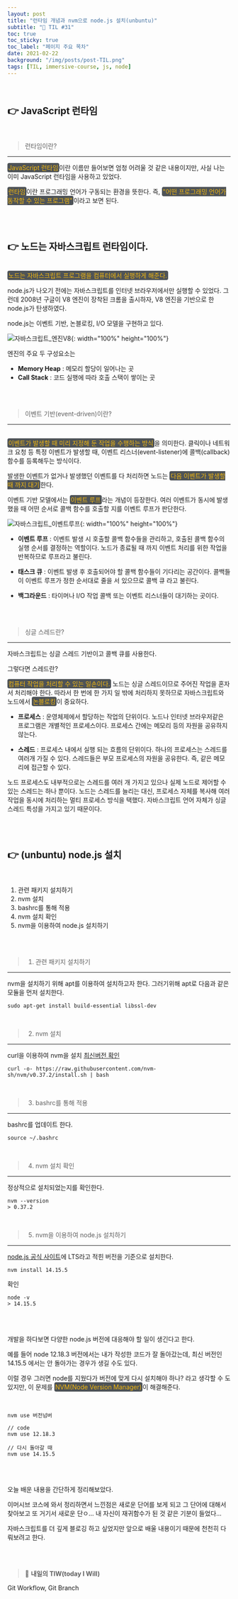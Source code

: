 ```yaml
---
layout: post
title: "런타임 개념과 nvm으로 node.js 설치(unbuntu)"
subtitle: "📅 TIL #31"
toc: true
toc_sticky: true
toc_label: "페이지 주요 목차"
date: 2021-02-22
background: "/img/posts/post-TIL.png"
tags: [TIL, immersive-course, js, node]
---
```


<br/>

## 👉 JavaScript 런타임

<br/>

> 런타임이란?
---

<span style ="background-color:#4e5357; color:#f2b810; border-radius:4px; padding:2px">JavaScript 런타임</span>이란 이름만 들어보면 엄청 어려울 것 같은 내용이지만, 사실 나는 이미 JavaScript 런타임을 사용하고 있었다. 

<span style ="background-color:#4e5357; color:#f2b810; border-radius:4px; padding:2px">런타임</span>이란 프로그래밍 언어가 구동되는 환경을 뜻한다. 즉, <span style ="background-color:#4e5357; color:#f2b810; border-radius:4px; padding:2px">"어떤 프로그래밍 언어가 동작할 수 있는 프로그램"</span>이라고 보면 된다.

<br/>
<br/>

## 👉 노드는 자바스크립트 런타임이다.

<br/>
<span style ="background-color:#4e5357; color:#f2b810; border-radius:4px; padding:2px">노드는 자바스크립트 프로그램을 컴퓨터에서 실행하게 해준다.</span>

node.js가 나오기 전에는 자바스크립트를 인터넷 브라우저에서만 실행할 수 있었다. 그런데 2008년 구글이 V8 엔진이 장착된 크롬을 출시하자, V8 엔진을 기반으로 한 node.js가 탄생하였다.

node.js는 이벤트 기반, 논블로킹, I/O 모델을 구현하고 있다. 

![자바스크립트_엔진V8](https://user-images.githubusercontent.com/75570915/108672425-61cd0d00-7525-11eb-9b4f-b3d322c8d50d.png){: width="100%" height="100%"}

엔진의 주요 두 구성요소는

* **Memory Heap** : 메모리 할당이 일어나는 곳
* **Call Stack** : 코드 실행에 따라 호출 스택이 쌓이는 곳

<br/>
<br/>

> 이벤트 기반(event-driven)이란?
---

<br/>
<span style ="background-color:#4e5357; color:#f2b810; border-radius:4px; padding:2px">이벤트가 발생할 때 미리 지정해 둔 작업을 수행하는 방식</span>을 의미한다. 클릭이나 네트워크 요청 등 특정 이벤트가 발생할 때, 이벤트 리스너(event-listener)에 콜백(callback)함수를 등록해두는 방식이다. 

발생한 이벤트가 없거나 발생했던 이벤트를 다 처리하면 노드는 <span style ="background-color:#4e5357; color:#f2b810; border-radius:4px; padding:2px">다음 이벤트가 발생할 때 까지 대기</span>한다.

이벤트 기반 모델에서는 <span style ="background-color:#4e5357; color:#f2b810; border-radius:4px; padding:2px">이벤트 루프</span>라는 개념이 등장한다. 여러 이벤트가 동시에 발생했을 때 어떤 순서로 콜백 함수를 호출할 지를 이벤트 루프가 판단한다.

![자바스크립트_이벤트루프](https://user-images.githubusercontent.com/75570915/108674365-82e32d00-7528-11eb-9834-18d62e98457b.png){: width="100%" height="100%"}

* **이벤트 루프** : 이벤트 발생 시 호출할 콜백 함수들을 관리하고, 호출된 콜백 함수의 실행 순서를 결정하는 역할이다. 노드가 종료될 때 까지 이벤트 처리를 위한 작업을 반복하므로 루프라고 불린다.

* **태스크 큐** : 이벤트 발생 후 호출되어야 할 콜백 함수들이 기다리는 공간이다. 콜백들이 이벤트 루프가 정한 순서대로 줄을 서 있으므로 콜백 큐 라고 불린다.

* **백그라운드** : 타이머나 I/O 작업 콜백 또는 이벤트 리스너들이 대기하는 곳이다.

<br/>
<br/>

> 싱글 스레드란?
---

자바스크립트는 싱글 스레드 기반이고 콜백 큐를 사용한다.

그렇다면 스레드란?

 <span style ="background-color:#4e5357; color:#f2b810; border-radius:4px; padding:2px">컴퓨터 작업을 처리할 수 있는 일손이다.</span> 노드는 싱글 스레드이므로 주어진 작업을 혼자서 처리해야 한다. 따라서 한 번에 한 가지 일 밖에 처리하지 못하므로 자바스크립트와 노드에서 <span style ="background-color:#4e5357; color:#f2b810; border-radius:4px; padding:2px">논블로킹</span>이 중요하다.

* **프로세스** : 운영체제에서 할당하는 작업의 단위이다. 노드나 인터넷 브라우저같은 프로그램은 개별적인 프로세스이다. 프로세스 간에는 메모리 등의 자원을 공유하지 않는다.

* **스레드** : 프로세스 내에서 실행 되는 흐름의 단위이다. 하나의 프로세스는 스레드를 여러개 가질 수 있다. 스레드들은 부모 프로세스의 자원을 공유한다. 즉, 같은 메모리에 접근할 수 있다. 

노드 프로세스도 내부적으로는 스레드를 여러 개 가지고 있으나 실제 노드로 제어할 수 있는 스레드는 하나 뿐이다. 노드는 스레드를 늘리는 대신, 프로세스 자체를 복사해 여러 작업을 동시에 처리하는 멀티 프로세스 방식을 택했다. 자바스크립트 언어 자체가 싱글 스레드 특성을 가지고 있기 때문이다.

<br/>
<br/>

## 👉 (unbuntu) node.js 설치

<br/>

1. 관련 패키지 설치하기
2. nvm 설치
3. bashrc를 통해 적용
4. nvm 설치 확인
5. nvm을 이용하여 node.js 설치하기

<br/>
<br/>

> 1) 관련 패키지 설치하기
---

nvm을 설치하기 위해 apt를 이용하여 설치하고자 한다. 그러기위해 apt로 다음과 같은 모듈을 먼저 설치한다.

```
sudo apt-get install build-essential libssl-dev
```

<br/>

> 2) nvm 설치
---

curl을 이용하여 nvm을 설치 [최신버전 확인]

[최신버전 확인]: https://github.com/nvm-sh/nvm#install--update-script

```
curl -o- https://raw.githubusercontent.com/nvm-sh/nvm/v0.37.2/install.sh | bash
```

<br/>

> 3) bashrc를 통해 적용
---

bashrc를 업데이트 한다.

```
source ~/.bashrc
```

<br/>

> 4) nvm 설치 확인
---

정상적으로 설치되었는지를 확인한다.

```
nvm --version
> 0.37.2
```

<br/>

> 5) nvm을 이용하여 node.js 설치하기
---

[node.js 공식 사이트]에 LTS라고 적힌 버전을 기준으로 설치한다.

[node.js 공식 사이트]: https://nodejs.org/en/

```
nvm install 14.15.5
```

확인

```
node -v
> 14.15.5
```

<br/>
<br/>

개발을 하다보면 다양한 node.js 버전에 대응해야 할 일이 생긴다고 한다. 

예를 들어 node 12.18.3 버전에서는 내가 작성한 코드가 잘 돌아갔는데, 최신 버전인 14.15.5 에서는 안 돌아가는 경우가 생길 수도 있다.

이럴 경우 그러면 node를 지웠다가 버전에 맞게 다시 설치해야 하나? 라고 생각할 수 도 있지만, 이 문제를 <span style ="background-color:#4e5357; color:#f2b810; border-radius:4px; padding:2px">NVM(Node Version Manager)</span>이 해결해준다. 

<br/>

```
nvm use 버전넘버

// code
nvm use 12.18.3

// 다시 돌아갈 때
nvm use 14.15.5
```


<br/>
<br/>

오늘 배운 내용을 간단하게 정리해보았다.

이머시브 코스에 와서 정리하면서 느낀점은 새로운 단어를 보게 되고 그 단어에 대해서 찾아보고 또 거기서 새로운 단ㅇ... 내 자신이 재귀함수가 된 것 같은 기분이 들었다...

자바스크립트를 더 깊게 블로깅 하고 싶었지만 앞으로 배울 내용이기 때문에 천천히 다뤄보려고 한다.




<br/>
<br/>

> 👊 **내일의 TIW(today I Will)**

Git Workflow, Git Branch
